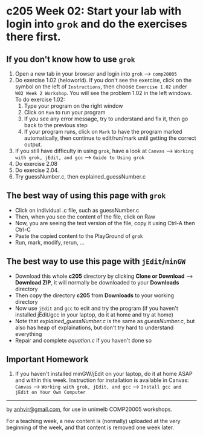  c205 Week 02: Start your lab with login into `grok` and do the exercises there first.
=======

If you don't know how to use `grok`
---------------------------------
1. Open a new tab in your browser and login into `grok` --> `comp20005`  
1. Do exercise 1.02 (heloworld). If you don't see the exercise, click on the symbol on the left of `Instructions`, then choose `Exercise 1.02` under `W02 Week 2 Workshop`. You will see the problem 1.02 in the left windows. To do exercise 1.02:
   1. Type your program on the right window
   1. Click on `Run` to run your program
   1. If you see any error message, try to understand and fix it, then go back to the previous step
   1. If your program runs, click on `Mark` to have the program marked automatically, then continue to edit/run/mark until getting the correct output.
1. If you still have difficulty in using `grok`, have a look at `Canvas` --> `Working with grok, jEdit, and gcc` --> `Guide to Using grok`
1. Do exercise 2.08 
1. Do exercise 2.04. 
1. Try guessNumber.c, then explained_guessNumber.c


The best way of using this page with `grok`
--------------------------------------------
  * Click on individual .c file, such as guessNumber.c
  * Then, when you see the content of the file, click on Raw
  * Now, you are seeing the text version of the file, copy it using Ctrl-A then Ctrl-C
  * Paste the copied content to the PlayGround of `grok`
  * Run, mark, modify, rerun, ... 

The best way to use this page with `jEdit`/`minGW`
--------------------------------------------------
  * Download this whole **c205** directory by clicking **Clone or Download** --> **Download ZIP**, it will normally be downloaded to your **Downloads** directory
  * Then copy the directory **c205** from **Downloads** to your working directory
  * Now use `jEdit` and `gcc` to edit and try the program (if you haven't 
installed jEdit/gcc in your laptop, do it at home and try at home)
  * Note that *explained_guessNumber.c* is the same as *guessNumber.c*, but also has heap of explainations, but don't try hard to understand everything 
  * Repair and complete *equation.c* if you haven't done so 

Important Homework
-----------------
1. If you haven't installed minGW/jEdit on your laptop, do it at home ASAP and within this week. Instruction for installation is available in Canvas: 
`Canvas` -->  `Working with grok, jEdit, and gcc` --> `Install gcc and jEdit on Your Own Computer`




-------------------------------------------------------------
by anhvir@gmail.com, for use in unimelb COMP20005 workshops.

For a teaching week, a new content is (normally) uploaded at the very beginning of the week, and that content is removed one week later.
